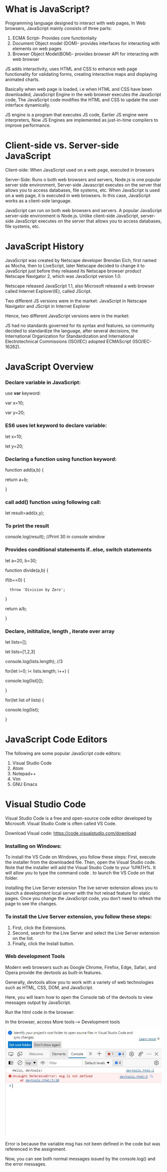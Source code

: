 # What is JavaScript?
Programming language designed to interact with web pages, In Web browsers, JavaScript mainly consists of three parts:
1. ECMA Script- Provides core functionlaity
2. Document Object model (DOM)- provides interfaces for interacting with elements on web pages
3. Browser Object Model(BOM)- provides browser API for interacting with web browser

JS adds interactivity, uses HTML and CSS to enhance web page functionality for validating forms, creating interactive maps and displaying animated charts.

Basically when web page is loaded, i.e when HTML and CSS have been downloaded, JavaScript Engine in the web browser executes the JavaScript code, The JavaScript code modifies the HTML and CSS to update the user interface dynamically.

JS engine is a program that executes JS code, Earlier JS engine were interpreters, Now JS Engines are implemented as just-in-time compilers to improve performance.

# Client-side vs. Server-side JavaScript
Client-side: When JavaScript used on a web page, executed in browsers

Server-Side: Runs o both web browsers and servers, Node.js is one popular server side environment, Server-side Javascript executes on the server that allows you to access databases, file systems, etc.
When JavaScript is used on a web page, it is executed in web browsers. In this case, JavaScript works as a client-side language.

JavaScript can run on both web browsers and servers. A popular JavaScript server-side environment is Node.js. Unlike client-side JavaScript, server-side JavaScript executes on the server that allows you to access databases, file systems, etc.

# JavaScript History
JavaScript was created by Netscape developer Brendan Eich, first named as Mocha, then to LiveScript, later Netscape decided to change it to JavaScript just before they released its Netscape browser product Netscape Navigator 2, which was JavaScript version 1.0.

Netscape released JavaScript 1.1, also Microsoft released a web browser called Internet Explorer(IE), called JScript.

Two different JS versions were in the market: JavaScript in Netscape Navigator and JScript in Internet Explorer

Hence, two different JavaScript versions were in the market:

JS had no standards governed for its syntax and features, so community decided to standardize the language, after several decisions, the International Organization for Standardization and International Electrotechnical Commissions (ISO/IEC) adopted ECMAScript (ISO/IEC-16262).

# JavaScript Overview
### Declare variable in JavaScript:
use **var** keyword:

var x=10;

var y=20;

### ES6 uses let keyword to declare variable:
let x=10;

let y=20;

### Declaring a function using function keyword:
function add(a,b) {

return a+b;

}

### call add() function using following call:
let result=add(x,y);

### To print the result
console.log(result); //Print 30 in console window

### Provides conditional statements if..else, switch statements
let a=20, b=30;

function divide(a,b) {

  if(b==0) {
    
      throw 'Division by Zero';
    
  }
  
  return a/b;
  
 }
 
 ### Declare, inititalize, length , iterate over array
 
 let lists=[];
 
 let lists=[1,2,3]
 
 console.log(lists.length); //3
 
 for(let i=0; i< lists.length; i++) {
 
  console.log(list[i]);
  
 }
 
 for(let list of lists) {
 
  console.log(list);
  
 }
 
 # JavaScript Code Editors
 
 The following are some popular JavaScript code editors:
1. Visual Studio Code
2. Atom
3. Notepad++
4. Vim
5. GNU Emacs

# Visual Studio Code
Visual Studio Code is a free and open-source code editor developed by Microsoft. Visual Studio Code is often called VS Code.

Download Visual code: https://code.visualstudio.com/download

### Installing on Windows:
To install the VS Code on Windows, you follow these steps:
First, execute the installer from the downloaded file. Then, open the Visual Studio code. Note that the installer will add the Visual Studio Code to your %PATH%. It will allow you to type the command code . to launch the VS Code on that folder.

Installing the Live Server extension
The live server extension allows you to launch a development local server with the hot reload feature for static pages. Once you change the JavaScript code, you don’t need to refresh the page to see the changes.

### To install the Live Server extension, you follow these steps:
1. First, click the Extensions.
2. Second, search for the Live Server and select the Live Server extension on the list.
3. Finally, click the Install button.

### Web development Tools
Modern web browsers such as Google Chrome, Firefox, Edge, Safari, and Opera provide the devtools as built-in features.

Generally, devtools allow you to work with a variety of web technologies such as HTML, CSS, DOM, and JavaScript.

Here, you will learn how to open the Console tab of the devtools to view messages output by JavaScript.

Run the html code in the browser:

<script>
    console.log('Hello, devtools!');

    // the following code causes an error
    let greeting = msg;
</script>

In the browser, access More tools--> Development tools

![outcome](./dev.JPG)

Error is because the variable msg has not been defined in the code but was referenced in the assignment.

Now, you can see both normal messages issued by the console.log() and the error messages. 

